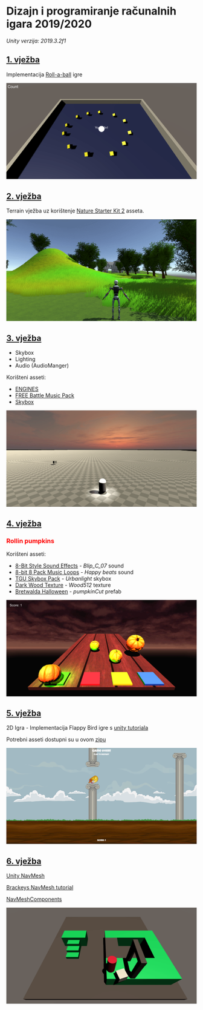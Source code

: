 # Dizajn i programiranje računalnih igara 2019/2020

*Unity verzija: 2019.3.2f1*




## [1. vježba](Vj_1)
Implementacija [Roll-a-ball](https://learn.unity.com/project/roll-a-ball-tutorial) igre



![Rol](imgs/roll_a_ball.png)






## [2. vježba](Vj_2)
Terrain vježba uz korištenje [Nature Starter Kit 2](https://assetstore.unity.com/packages/3d/environments/nature-starter-kit-2-52977) asseta.



![Terrain](imgs/terrain.png)





## [3. vježba](Vj_3)
- Skybox
- Lighting
- Audio (AudioManger)

Korišteni asseti:
- [ENGINES](https://assetstore.unity.com/packages/audio/sound-fx/engines-123836)
- [FREE Battle Music Pack](https://assetstore.unity.com/packages/audio/music/orchestral/free-battle-music-pack-54023)
- [Skybox](https://assetstore.unity.com/packages/2d/textures-materials/sky/skybox-4183)



![Skybox Audio Lighting](imgs/skbox_audio_lighting.png)





## [4. vježba](Vj_4)

<h3 style="color:red">Rollin pumpkins</h3>



Korišteni asseti:

- [8-Bit Style Sound Effects](https://assetstore.unity.com/packages/audio/sound-fx/8-bit-style-sound-effects-68228) - *Blip_C_07* sound
- [8-bit 8 Pack Music Loops](https://assetstore.unity.com/packages/audio/music/electronic/8-bit-8-pack-music-loops-60232) - *Happy beats* sound
- [TGU Skybox Pack](https://assetstore.unity.com/packages/2d/textures-materials/sky/tgu-skybox-pack-96433) - *Urbanlight* skybox
- [Dark Wood Texture](https://assetstore.unity.com/packages/2d/textures-materials/wood/dark-wood-texture-11092) - *Wood512* texture
- [Bretwalda Halloween](https://assetstore.unity.com/packages/3d/props/food/bretwalda-halloween-74177) - *pumpkinCut* prefab



![Rollin pumpkins](imgs/rollin_pumpkins.png)




## [5. vježba](Vj_5)

2D Igra - Implementacija Flappy Bird igre s [unity tutoriala](https://learn.unity.com/tutorial/live-session-making-a-flappy-bird-style-game)

Potrebni asseti dostupni su u ovom [zipu](./Vj_5/flappy-bird-assets.zip)

![Flappy Bird](imgs/flappy_bird.png)





## [6. vježba](Vj_6)

[Unity NavMesh](https://docs.unity3d.com/Manual/Navigation.html)

[Brackeys NavMesh tutorial](https://learn.unity.com/tutorial/unity-navmesh)

[NavMeshComponents](https://github.com/Unity-Technologies/NavMeshComponents/tree/2019.3)

![NavMesh](imgs/navmesh.png)


<!--

### 7. vježba

-->

<!--

### 8. vježba

-->

<!--

### 9. vježba

-->

<!--

### 10. vježba

-->

<!--

### 11. vježba

-->

<!--

### 12. vježba

-->

<!--

### 13. vježba

-->

<!--

### 14. vježba

-->

<!--

### 15. vježba

-->

